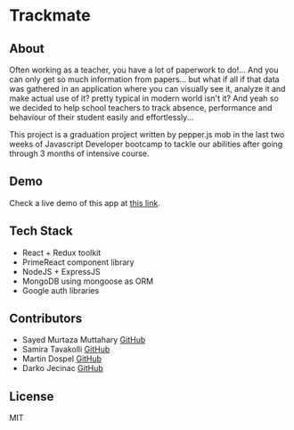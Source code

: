 # Trackmate

## About
Often working as a teacher, you have a lot of paperwork to do!... And you can only get so much information from papers... but what if all if that data was gathered in an application where you can visually see it, analyze it and make actual use of it? pretty typical in modern world isn't it? And yeah so we decided to help school teachers to track absence, performance and behaviour of their student easily and effortlessly...

This project is a graduation project written by pepper.js mob in the last two weeks of </salt> Javascript Developer bootcamp to tackle our abilities after going through 3 months of intensive course.

## Demo
Check a live demo of this app at [this link](https://track-mate.netlify.app).

## Tech Stack
* React + Redux toolkit
* PrimeReact component library
* NodeJS + ExpressJS
* MongoDB using mongoose as ORM
* Google auth libraries

## Contributors
* Sayed Murtaza Muttahary [GitHub](https://github.com/sayedmurtaza24)
* Samira Tavakolli [GitHub](https://github.com/samiracode)
* Martin Dospel [GitHub](https://github.com/martindospel)
* Darko Jecinac [GitHub](https://github.com/silv3rius12)

## License
MIT
